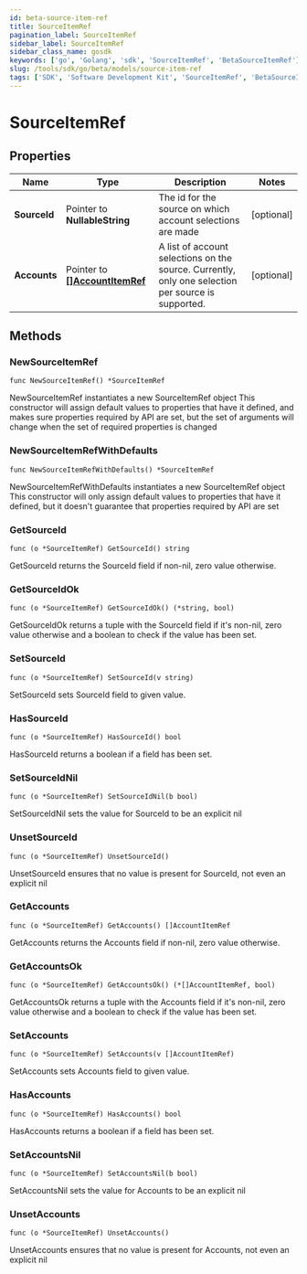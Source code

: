 ```yaml
---
id: beta-source-item-ref
title: SourceItemRef
pagination_label: SourceItemRef
sidebar_label: SourceItemRef
sidebar_class_name: gosdk
keywords: ['go', 'Golang', 'sdk', 'SourceItemRef', 'BetaSourceItemRef'] 
slug: /tools/sdk/go/beta/models/source-item-ref
tags: ['SDK', 'Software Development Kit', 'SourceItemRef', 'BetaSourceItemRef']
---
```


# SourceItemRef

## Properties

Name | Type | Description | Notes
------------ | ------------- | ------------- | -------------
**SourceId** | Pointer to **NullableString** | The id for the source on which account selections are made | [optional] 
**Accounts** | Pointer to [**[]AccountItemRef**](account-item-ref) | A list of account selections on the source. Currently, only one selection per source is supported. | [optional] 

## Methods

### NewSourceItemRef

`func NewSourceItemRef() *SourceItemRef`

NewSourceItemRef instantiates a new SourceItemRef object
This constructor will assign default values to properties that have it defined,
and makes sure properties required by API are set, but the set of arguments
will change when the set of required properties is changed

### NewSourceItemRefWithDefaults

`func NewSourceItemRefWithDefaults() *SourceItemRef`

NewSourceItemRefWithDefaults instantiates a new SourceItemRef object
This constructor will only assign default values to properties that have it defined,
but it doesn't guarantee that properties required by API are set

### GetSourceId

`func (o *SourceItemRef) GetSourceId() string`

GetSourceId returns the SourceId field if non-nil, zero value otherwise.

### GetSourceIdOk

`func (o *SourceItemRef) GetSourceIdOk() (*string, bool)`

GetSourceIdOk returns a tuple with the SourceId field if it's non-nil, zero value otherwise
and a boolean to check if the value has been set.

### SetSourceId

`func (o *SourceItemRef) SetSourceId(v string)`

SetSourceId sets SourceId field to given value.

### HasSourceId

`func (o *SourceItemRef) HasSourceId() bool`

HasSourceId returns a boolean if a field has been set.

### SetSourceIdNil

`func (o *SourceItemRef) SetSourceIdNil(b bool)`

 SetSourceIdNil sets the value for SourceId to be an explicit nil

### UnsetSourceId
`func (o *SourceItemRef) UnsetSourceId()`

UnsetSourceId ensures that no value is present for SourceId, not even an explicit nil
### GetAccounts

`func (o *SourceItemRef) GetAccounts() []AccountItemRef`

GetAccounts returns the Accounts field if non-nil, zero value otherwise.

### GetAccountsOk

`func (o *SourceItemRef) GetAccountsOk() (*[]AccountItemRef, bool)`

GetAccountsOk returns a tuple with the Accounts field if it's non-nil, zero value otherwise
and a boolean to check if the value has been set.

### SetAccounts

`func (o *SourceItemRef) SetAccounts(v []AccountItemRef)`

SetAccounts sets Accounts field to given value.

### HasAccounts

`func (o *SourceItemRef) HasAccounts() bool`

HasAccounts returns a boolean if a field has been set.

### SetAccountsNil

`func (o *SourceItemRef) SetAccountsNil(b bool)`

 SetAccountsNil sets the value for Accounts to be an explicit nil

### UnsetAccounts
`func (o *SourceItemRef) UnsetAccounts()`

UnsetAccounts ensures that no value is present for Accounts, not even an explicit nil

